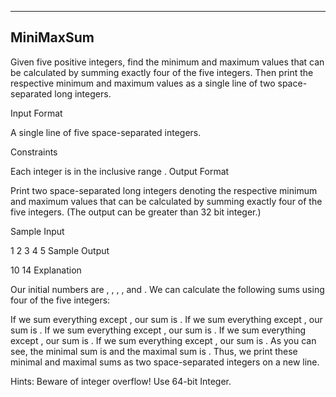 ﻿-------------------------------------------------------------
MiniMaxSum
-------------------------------------------------------------

Given five positive integers, find the minimum and maximum values that can be calculated by summing exactly four of the five integers. Then print the respective minimum and maximum values as a single line of two space-separated long integers.

Input Format

A single line of five space-separated integers.

Constraints

Each integer is in the inclusive range .
Output Format

Print two space-separated long integers denoting the respective minimum and maximum values that can be calculated by summing exactly four of the five integers. (The output can be greater than 32 bit integer.)

Sample Input

1 2 3 4 5
Sample Output

10 14
Explanation

Our initial numbers are , , , , and . We can calculate the following sums using four of the five integers:

If we sum everything except , our sum is .
If we sum everything except , our sum is .
If we sum everything except , our sum is .
If we sum everything except , our sum is .
If we sum everything except , our sum is .
As you can see, the minimal sum is  and the maximal sum is . Thus, we print these minimal and maximal sums as two space-separated integers on a new line.

Hints: Beware of integer overflow! Use 64-bit Integer.